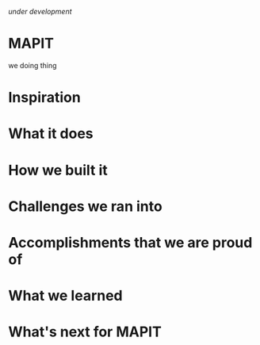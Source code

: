*under development*

# MAPIT
we doing thing

# Inspiration


# What it does


# How we built it


# Challenges we ran into


# Accomplishments that we are proud of


# What we learned


# What's next for MAPIT

